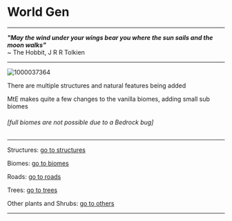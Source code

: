 # World Gen

---

***"May the wind under your wings bear you where the sun sails and the moon walks"***\
~ The Hobbit, J R R Tolkien

---

![1000037364](https://github.com/1D10T1C-STUD10S/more-to-explore/assets/112738649/f1fdad4a-4500-42ac-871b-868311be023e)

There are multiple structures and natural features being added

MtE makes quite a few changes to the vanilla biomes, adding small sub biomes
###### [full biomes are not possible due to a Bedrock bug]

---

Structures: [go to structures](https://1d10t1c-stud10s.github.io/more-to-explore/structures.html)

Biomes: [go to biomes](https://1d10t1c-stud10s.github.io/more-to-explore/biomes.html)

Roads: [go to roads](https://1d10t1c-stud10s.github.io/more-to-explore/road.html)

Trees: [go to trees](https://1d10t1c-stud10s.github.io/more-to-explore/trees.html)

Other plants and Shrubs: [go to others](https://1d10t1c-stud10s.github.io/more-to-explore/plants.html)

---
